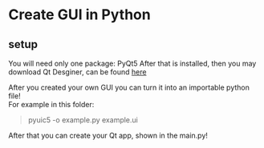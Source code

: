 # Create GUI in Python

## setup
You will need only one package: PyQt5
After that is installed, then you may download Qt Desginer, can be found [here](https://build-system.fman.io/qt-designer-download)

After you created your own GUI you can turn it into an importable python file!<br>
For example in this folder:
> pyuic5 -o example.py example.ui

After that you can create your Qt app, shown in the main.py!